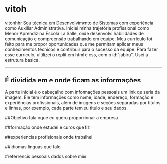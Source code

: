 # vitoh
vitohhhr
Sou técnica em Desenvolvimento de Sistemas com experiência como Auxiliar Administrativa. Iniciei minha trajetória profissional como Menor Aprendiz na Escola La Salle, onde desenvolvi habilidades de comunicação e compreensão trabalhando em equipe. Meu currículo foi feito para me propor oportunidades que me permitam aplicar meus conhecimentos técnicos e contribuir para o sucesso da equipe.
Para fazer esse curriculo, ultilizei o replit em html e css, com o id:"jabiru".  Usei a estrutura basica.


---

## É dividida em <head> e <body> onde ficam as informações

A parte inicial é o cabeçalho com informações pessoais um link qe seria da imagem.
Ele tem informações como nome, idade, endereço, formação e experiências profissionais, além de imagens e seções separadas por títulos e linhas, por exemplo, cada parte tem eu titulo e seu dados.

##Objetivo 
fala oque eu quero proporcionar a empresa

##formação
onde estudei e curos que fiz

##experiencias profisionais
onde trabalhei

##idiomas
linguas que falo

#referrencis pessoais
dados sobre mim
